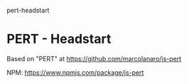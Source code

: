 pert-headstart
# PERT - Headstart

Based on "PERT" at https://github.com/marcolanaro/js-pert

NPM: https://www.npmjs.com/package/js-pert

